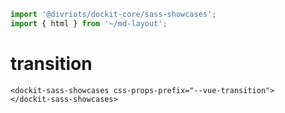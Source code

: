 ```js script
import '@divriots/dockit-core/sass-showcases';
import { html } from '~/md-layout';
```

# transition

```html:html
<dockit-sass-showcases css-props-prefix="--vue-transition">
</dockit-sass-showcases>
```
